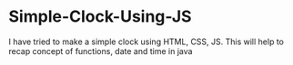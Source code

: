 # Simple-Clock-Using-JS
I have tried to make a simple clock using HTML, CSS, JS. This will help to recap concept of functions, date and time in java
